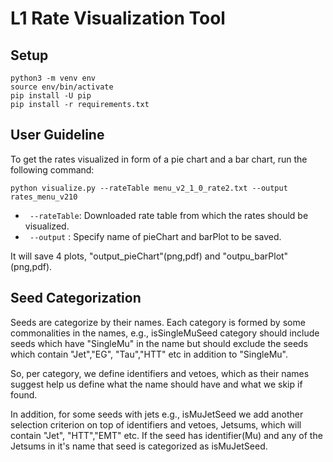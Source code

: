 # L1 Rate Visualization Tool

## Setup

```
python3 -m venv env
source env/bin/activate
pip install -U pip
pip install -r requirements.txt

```

## User Guideline



To get the rates visualized in form of a pie chart and a bar chart, run the following command:
```
python visualize.py --rateTable menu_v2_1_0_rate2.txt --output rates_menu_v210

```
* ` --rateTable`: Downloaded rate table from which the rates should be visualized.
* ` --output`   : Specify name of pieChart and barPlot to be saved.

It will save 4 plots, "output_pieChart"(png,pdf) and "outpu_barPlot"(png,pdf).




## Seed Categorization



Seeds are categorize by their names. Each category is formed by some commonalities in the names, e.g., isSingleMuSeed category should include seeds which have "SingleMu" in the name 
but should exclude the seeds which contain "Jet","EG", "Tau","HTT" etc in addition to "SingleMu".

So, per category, we define identifiers and vetoes, which as their names suggest help us define what the name should have and what we skip if found.

In addition, for some seeds with jets e.g., isMuJetSeed we add another selection criterion on top of identifiers and vetoes, Jetsums, which will contain "Jet", "HTT","EMT" etc. 
If the seed has identifier(Mu) and any of the Jetsums in it's name that seed is categorized as isMuJetSeed. 


